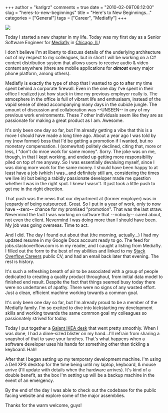 +++
author = "karlgrz"
comments = true
date = "2010-02-09T06:12:00"
slug = "heres-to-new-beginnings"
title = "Here's to New Beginnings..."
categories = ["General"]
tags = ["Career", "Mediafly"]
+++

[![](/images/2010-02-09-heres-to-new-beginnings/img_0025.png)](/images/2010-02-09-heres-to-new-beginnings/img_0025.png)

Today I started a new chapter in my life. Today was my first day as a Senior Software Engineer for [Mediafly](http://www.mediafly.com) in [Chicago, IL](http://maps.google.com/maps?q=10+w.+hubbard+chicago+il&ie=UTF8&hq=&hnear=10+W+Hubbard+St,+Chicago,+Cook,+Illinois+60654&gl=us&ei=2udwS8iqBozoM5TX3f4J&ved=0CAgQ8gEwAA&z=16)!

I don't believe I'm at liberty to discuss details of the underlying architecture out of my respect to my colleagues, but in short I will be working on a C# content distribution system that allows users to receive audio & video content anywhere (there are mobile applications for **_almost_** every major phone platform, among others).

Mediafly is exactly the type of shop that I wanted to go to after my time spent behind a corporate firewall. Even in the one day I've spent in their office I realized just how stuck in time my previous employer really is. The atmosphere in the office is full of vibrant life and enthusiasm, instead of the vapid sense of dread accompanying many days in the cubicle jungle. The amount of discussion and collaboration was --UNSEEN-- in any of my previous work environments. These 7 other individuals seem like they are as passionate for making a great product as I am. Awesome.

It's only been one day so far, but I'm already getting a vibe that this is a move I should have made a long time ago. About a year ago I was told by my (now former) boss that I'd be getting a promotion if I wanted, but no monetary compensation. I (somewhat) politely declined, citing that, more or less, I "don't do mroe work for same money". Sorry. The joke was on me, though, in that I kept working, and ended up getting more responsibility piled on top of me anyway. So I was essentially devaluing myself, since I was doing more work for the same money. I should have been happy to at least have a job (which I was...and definitely still am, considering the times we live in) but being a rabidly passionate developer made me question whether I was in the right spot. I knew I wasn't. It just took a little push to get me in the right direction.

That push was the news that our department at (former employer) was in jeopardy of being outsourced. Great. So I put in a year of work, only to now have --zero-- chance for my promised "promotion". That was the last straw. Nevermind the fact I was working on software that --nobody-- cared about, not even the client. Nevermind I was doing more than I should have been. My job was going overseas. Time to act.

And I did. The day I found out about that (the morning, actually...) I had my updated resume in my Google Docs account ready to go. The feed for jobs.stackoverflow.com is in my reader, and I caught a listing from Mediafly. I filled out the form to the best of my abilities and linked to my [ Stack Overflow Careers](http://careers.stackoverflow.com/karlgrz) public CV, and had an email back later that evening. The rest is history.

It's such a refreshing breath of air to be associated with a group of people dedicated to creating a quality product throughout, from initial data model to finished end result. Despite the fact that things seemed busy today there were no undertones of apathy. There were no signs of any wasted effort. Just a clean, efficient machine working towards a common goal.

It's only been one day so far, but I'm already proud to be a member of the Mediafly family. I'm so excited to dive into kickstarting my development skills and working towards the same common goal my colleagues so passionately strived for today.

Today I put together a [Galant IKEA desk](http://www.ikea.com/ca/en/catalog/products/S79857848) that went pretty smoothly. When I was done, I had a dime-sized blister on my hand...I'll refrain from sharing a snapshot of that to save your lunches. That's what happens when a software developer uses his hands for something other than tickling a keyboard. Hah!

After that I began setting up my temporary development machine. I'm using a Dell XPS desktop for the time being until my laptop, keyboard, & mouse arrive (I'll update with details when the hardware arrives). It's kind of a double benefit, as the box I'm setting up will be a backup machine in the event of an emergency.

By the end of the day I was able to check out the codebase for the public facing website and explore some of the major assemblies.

Thanks for the warm welcome, guys!
